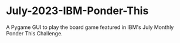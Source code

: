 # July-2023-IBM-Ponder-This
A Pygame GUI to play the board game featured in IBM's July Monthly Ponder This Challenge.
